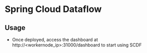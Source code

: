 # Spring Cloud Dataflow

## Usage

- Once deployed, access the dashboard at http://<workernode_ip>:31000/dashboard to start using SCDF